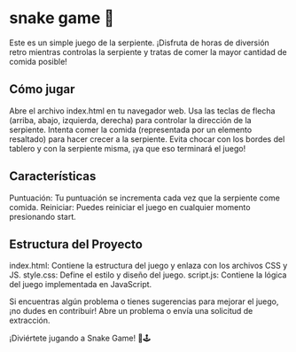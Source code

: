 # snake game 🐍
Este es un simple juego de la serpiente. ¡Disfruta de horas de diversión retro mientras controlas la serpiente y tratas de comer la mayor cantidad de comida posible!

## Cómo jugar
  Abre el archivo index.html en tu navegador web.
  Usa las teclas de flecha (arriba, abajo, izquierda, derecha) para controlar la dirección de la serpiente.
  Intenta comer la comida (representada por un elemento resaltado) para hacer crecer a la serpiente.
  Evita chocar con los bordes del tablero y con la serpiente misma, ¡ya que eso terminará el juego!

## Características
  Puntuación: Tu puntuación se incrementa cada vez que la serpiente come comida.
 Reiniciar: Puedes reiniciar el juego en cualquier momento presionando start.

## Estructura del Proyecto
  index.html: Contiene la estructura del juego y enlaza con los archivos CSS y JS.
  style.css: Define el estilo y diseño del juego.
  script.js: Contiene la lógica del juego implementada en JavaScript.

  Si encuentras algún problema o tienes sugerencias para mejorar el juego, ¡no dudes en contribuir! Abre un problema o envía una solicitud de extracción.

¡Diviértete jugando a Snake Game! 🐍🕹️
